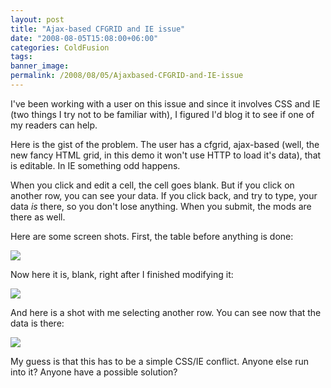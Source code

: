 ```yaml
---
layout: post
title: "Ajax-based CFGRID and IE issue"
date: "2008-08-05T15:08:00+06:00"
categories: ColdFusion 
tags: 
banner_image: 
permalink: /2008/08/05/Ajaxbased-CFGRID-and-IE-issue
---
```


I've been working with a user on this issue and since it involves CSS and IE (two things I try not to be familiar with), I figured I'd blog it to see if one of my readers can help.

Here is the gist of the problem. The user has a cfgrid, ajax-based (well, the new fancy HTML grid, in this demo it won't use HTTP to load it's data), that is editable. In IE something odd happens. 

When you click and edit a cell, the cell goes blank. But if you click on another row, you can see your data. If you click back, and try to type, your data <i>is</i> there, so you don't lose anything. When you submit, the mods are there as well.

Here are some screen shots. First, the table before anything is done:

<img src="https://static.raymondcamden.com/images//Picture 116.png">

Now here it is, blank, right after I finished modifying it:

<img src="https://static.raymondcamden.com/images/cfjedi//Picture 27.png">

And here is a shot with me selecting another row. You can see now that the data is there:

<img src="https://static.raymondcamden.com/images/cfjedi//Picture 35.png">

My guess is that this has to be a simple CSS/IE conflict. Anyone else run into it? Anyone have a possible solution?
